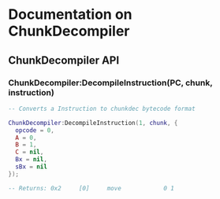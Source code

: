 # Documentation on ChunkDecompiler

## ChunkDecompiler API

### ChunkDecompiler:DecompileInstruction(PC, chunk, instruction)
```lua
-- Converts a Instruction to chunkdec bytecode format

ChunkDecompiler:DecompileInstruction(1, chunk, {
  opcode = 0,
  A = 0,
  B = 1,
  C = nil,
  Bx = nil,
  sBx = nil
});

-- Returns: 0x2     [0]     move            0 1
```
